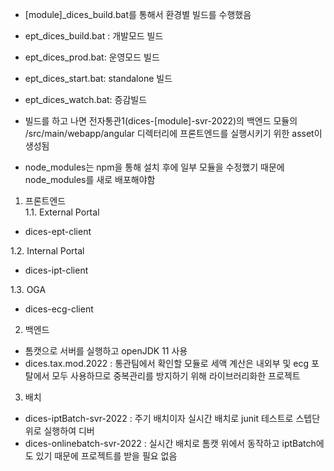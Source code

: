 - [module]_dices_build.bat를 통해서 환경별 빌드를 수행했음
+ ept_dices_build.bat : 개발모드 빌드
+ ept_dices_prod.bat: 운영모드 빌드
+ ept_dices_start.bat: standalone 빌드
+ ept_dices_watch.bat: 증감빌드

+ 빌드를 하고 나면 전자통관1(dices-[module]-svr-2022)의 백엔드 모듈의 /src/main/webapp/angular 디렉터리에 프론트엔드를 실행시키기 위한 asset이 생성됨

- node_modules는 npm을 통해 설치 후에 일부 모듈을 수정했기 때문에 node_modules를 새로 배포해야함

1. 프론트엔드  
1.1. External Portal  
+ dices-ept-client

1.2. Internal Portal  
+ dices-ipt-client  

1.3. OGA
+ dices-ecg-client

2. 백엔드
+ 톰캣으로 서버를 실행하고 openJDK 11 사용
+ dices.tax.mod.2022 : 통관팀에서 확인할 모듈로 세액 계산은 내외부 및 ecg 포탈에서 모두 사용하므로 중복관리를 방지하기 위해 라이브러리화한 프로젝트

3. 배치
+ dices-iptBatch-svr-2022 : 주기 배치이자 실시간 배치로 junit 테스트로 스텝단위로 실행하여 디버
+ dices-onlinebatch-svr-2022 : 실시간 배치로 톰캣 위에서 동작하고 iptBatch에도 있기 때문에 프로젝트를 받을 필요 없음
